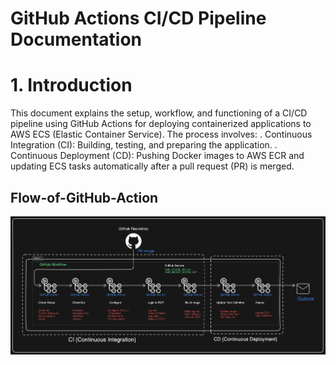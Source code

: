# GitHub Actions CI/CD Pipeline Documentation
# 1. Introduction
This document explains the setup, workflow, and functioning of a CI/CD pipeline using GitHub Actions for deploying containerized applications to AWS ECS (Elastic Container Service).
The process involves:
. Continuous Integration (CI): Building, testing, and preparing the application.
. Continuous Deployment (CD): Pushing Docker images to AWS ECR and updating ECS tasks automatically after a pull request (PR) is merged.




## Flow-of-GitHub-Action
![Flow of GitHub Action Diagram](Flow-of-GitHub-Actions.png)
